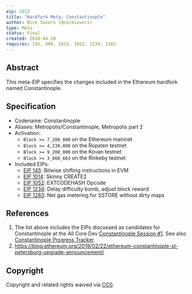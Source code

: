 ```yaml
---
eip: 1013
title: "Hardfork Meta: Constantinople"
author: Nick Savers (@nicksavers)
type: Meta
status: Final
created: 2018-04-20
requires: 145, 609, 1014, 1052, 1234, 1283
---
```


## Abstract

This meta-EIP specifies the changes included in the Ethereum hardfork named Constantinople.

## Specification

- Codename: Constantinople
- Aliases: Metropolis/Constantinople, Metropolis part 2
- Activation:
  - `Block >= 7_280_000` on the Ethereum mainnet
  - `Block >= 4,230,000` on the Ropsten testnet
  - `Block >= 9_200_000` on the Kovan testnet
  - `Block >= 3_660_663` on the Rinkeby testnet
- Included EIPs:
  - [EIP 145](https://eips.ethereum.org/EIPS/eip-145): Bitwise shifting instructions in EVM
  - [EIP 1014](https://eips.ethereum.org/EIPS/eip-1014): Skinny CREATE2
  - [EIP 1052](https://eips.ethereum.org/EIPS/eip-1052): EXTCODEHASH Opcode
  - [EIP 1234](https://eips.ethereum.org/EIPS/eip-1234): Delay difficulty bomb, adjust block reward
  - [EIP 1283](https://eips.ethereum.org/EIPS/eip-1283): Net gas metering for SSTORE without dirty maps

## References

1. The list above includes the EIPs discussed as candidates for Constantinople at the All Core Dev [Constantinople Session #1](https://github.com/ethereum/pm/issues/55). See also [Constantinople Progress Tracker](https://github.com/ethereum/pm/wiki/Constantinople-Progress-Tracker).
2. https://blog.ethereum.org/2019/02/22/ethereum-constantinople-st-petersburg-upgrade-announcement/

## Copyright

Copyright and related rights waived via [CC0](https://creativecommons.org/publicdomain/zero/1.0/).
